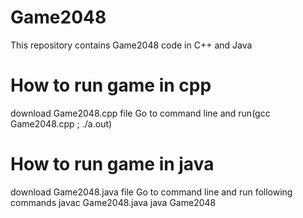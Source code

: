 # Game2048
This repository contains Game2048 code in C++ and Java

# How to run game in cpp
download Game2048.cpp file
Go to command line and run(gcc Game2048.cpp ; ./a.out)


# How to run game in java
download Game2048.java file
Go to command line and run following commands
javac Game2048.java
java Game2048



